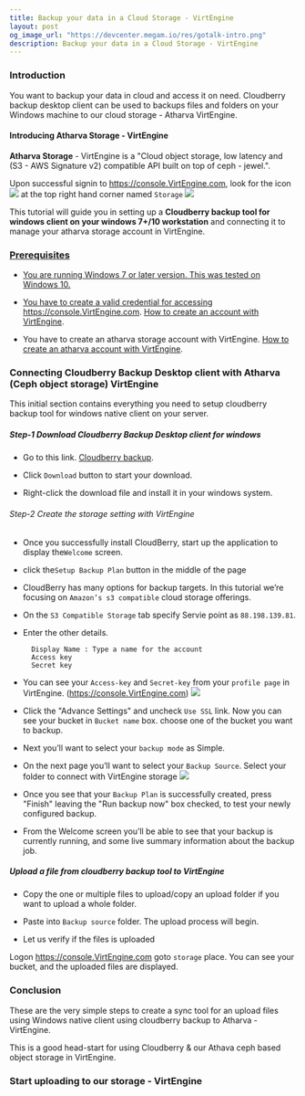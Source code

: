 ```yaml
---
title: Backup your data in a Cloud Storage - VirtEngine
layout: post
og_image_url: "https://devcenter.megam.io/res/gotalk-intro.png"
description: Backup your data in a Cloud Storage - VirtEngine
---
```


### Introduction
You want to backup your data in cloud and access it on need.
Cloudberry backup desktop client can be used to backups files and folders on your Windows machine to our cloud storage - Atharva VirtEngine.

#### Introducing Atharva Storage - VirtEngine

**Atharva Storage** - VirtEngine is a "Cloud object storage, low latency and (S3 - AWS Signature v2) compatible API  built on top of ceph - jewel.".

Upon successful signin to https://console.VirtEngine.com, look for the icon
![](https://devcenter.megam.io/content/images/2016/06/storage-1.jpg)
 at the top right hand corner named `Storage`
![](https://devcenter.megam.io/content/images/2016/06/atharva-1.jpg)

This tutorial will guide you in setting up a **Cloudberry backup tool for windows client on your windows 7+/10 workstation** and connecting it to manage your atharva storage account in VirtEngine.
<a href="https://console.VirtEngine.com" target="_blank">
 

### Prerequisites

* You are running Windows 7 or later version. This was tested on Windows 10.

* You have to create a valid credential for accessing https://console.VirtEngine.com. [How to create an account with VirtEngine](https://devcenter.megam.io/2016/05/27/how-to-launch-ubuntu/).

* You have to create an atharva storage account with VirtEngine. [How to create an atharva account with VirtEngine](https://devcenter.megam.io/2016/06/17/getting-started-atharva-storage-in-VirtEngine/).

### Connecting Cloudberry Backup Desktop client with Atharva (Ceph object storage) VirtEngine

This initial section contains everything you need to setup cloudberry backup tool for windows native client on your server.

##### Step-1 Download Cloudberry Backup Desktop client for windows

* Go to this link. <a href="https://www.cloudberrylab.com/download-thanks.aspx?prod=cbbackup" target="_blank">Cloudberry backup</a>.

* Click `Download` button to start your download.

* Right-click the download file and install it in your windows system.

###### Step-2 Create the storage setting with VirtEngine

* Once you successfully install CloudBerry, start up the application to display the`Welcome` screen.

* click the`Setup Backup Plan` button in the middle of the page

* CloudBerry has many options for backup targets. In this tutorial we’re focusing on `Amazon’s s3 compatible` cloud storage offerings.

* On the `S3 Compatible Storage` tab specify Servie point as `88.198.139.81`.

* Enter the other details.

    	Display Name : Type a name for the account
		Access key
		Secret key
* You can see your `Access-key` and `Secret-key` from your `profile page` in VirtEngine. (https://console.VirtEngine.com)
![](https://devcenter.megam.io/content/images/2016/06/cloudberry-aws-s3-account-info.png)

* Click the "Advance Settings" and uncheck `Use SSL` link. Now you can see your bucket in `Bucket name` box. choose one of the bucket  you want to backup.

* Next you’ll want to select your `backup mode` as Simple.

* On the next page you’ll want to select your `Backup Source`. Select your folder to connect with VirtEngine storage
![](https://devcenter.megam.io/content/images/2016/06/cloudberry-backup-wizard-backup-source.png)

* Once you see that your `Backup Plan` is successfully created, press "Finish" leaving the "Run backup now" box checked, to test your newly configured backup.

* From the Welcome screen you’ll be able to see that your backup is currently running, and some live summary information about the backup job.

##### Upload a file from cloudberry backup tool to VirtEngine

* Copy the one or multiple files to upload/copy an upload folder if you want to upload a whole folder.

* Paste into `Backup source` folder. The upload process will begin.

* Let us verify if the files is uploaded

Logon https://console.VirtEngine.com goto `storage` place. You can see your bucket, and the uploaded files are displayed.

### Conclusion

These are the very simple steps to create a sync tool for an upload files using Windows native client using cloudberry backup to Atharva - VirtEngine.

This is a good head-start for using Cloudberry  & our Athava ceph based object storage in VirtEngine.

### Start uploading to our storage - VirtEngine

<a href="https://console.VirtEngine.com" target="_blank">
 
